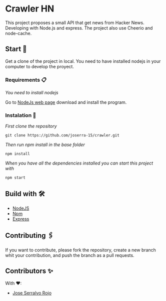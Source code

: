 # Crawler HN

This project proposes a small API that get news from Hacker News.
Developing with Node.js and express. The project also use Cheerio and node-cache.

## Start 🚀

Get a clone of the project in local. You need to have installed nodejs in your computer to develop the proyect.

### Requirements 📋

_You need to install nodejs_

Go to [NodeJs web page](https://nodejs.org/es/) download and install the
program.

### Instalation 🔧

_First clone the repository_

```
git clone https://github.com/joserra-15/crawler.git
```

_Then run npm install in the base folder_

```
npm install
```

_When you have all the dependencies installed you can start this project with_

```
npm start
```

## Build with 🛠️

- [NodeJS](https://nodejs.org/es/)
- [Npm](https://www.npmjs.com/)
- [Express](https://expressjs.com/)

## Contributing 🖇️

If you want to contribute, please fork the repository, create a new branch whit
your contribution, and push the branch as a pull requests.


## Contributors ✨


With ❤:
- [Jose Serralvo Rojo](https://github.com/joserra-15)

